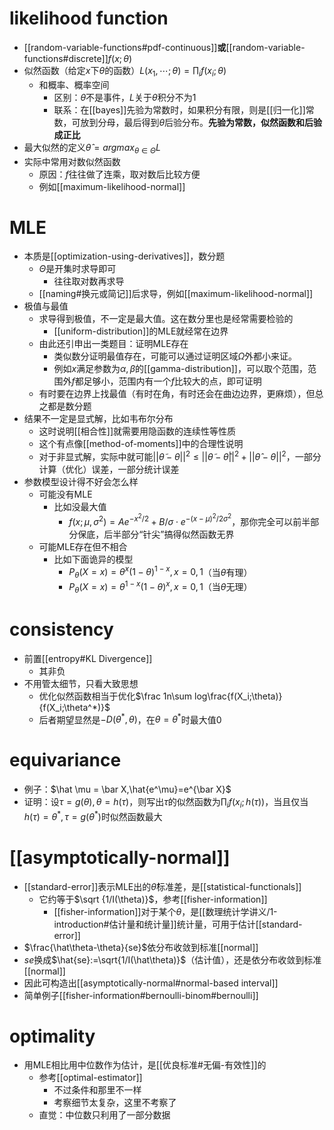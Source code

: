 # likelihood function
- [[random-variable-functions#pdf-continuous]]**或**[[random-variable-functions#discrete]]$f(x;\theta)$
- 似然函数（给定$x$下$\theta$的函数）$L(x_1,\cdots;\theta)=\prod_i f(x_i;\theta)$
  - 和概率、概率空间
    - 区别：$\theta$不是事件，$L$关于$\theta$积分不为1
    - 联系：在[[bayes]]先验为常数时，如果积分有限，则是[[归一化]]常数，可放到分母，最后得到$\theta$后验分布。**先验为常数，似然函数和后验成正比**
- 最大似然的定义$\hat\theta=argmax_{\theta\in \Theta}L$
- 实际中常用对数似然函数
  - 原因：$f$往往做了连乘，取对数后比较方便
  - 例如[[maximum-likelihood-normal]]
# MLE
- 本质是[[optimization-using-derivatives]]，数分题
  - $\Theta$是开集时求导即可
    - 往往取对数再求导
  - [[naming#换元或简记]]后求导，例如[[maximum-likelihood-normal]]
- 极值与最值
  - 求导得到极值，不一定是最大值。这在数分里也是经常需要检验的
    - [[uniform-distribution]]的MLE就经常在边界
  - 由此还引申出一类题目：证明MLE存在
    - 类似数分证明最值存在，可能可以通过证明区域$\Omega$外都小来证。
    - 例如$x$满足参数为$\alpha,\beta$的[[gamma-distribution]]，可以取个范围，范围外$f$都足够小，范围内有一个$f$比较大的点，即可证明
  - 有时要在边界上找最值（有时在角，有时还会在曲边边界，更麻烦），但总之都是数分题
- 结果不一定是显式解，比如韦布尔分布
  - 这时说明[[相合性]]就需要用隐函数的连续性等性质
  - 这个有点像[[method-of-moments]]中的合理性说明
  - 对于非显式解，实际中就可能$||\tilde\theta-\theta||^2\le ||\tilde \theta-\hat\theta||^2+||\hat\theta-\theta||^2$，一部分计算（优化）误差，一部分统计误差
- 参数模型设计得不好会怎么样
  - 可能没有MLE
    - 比如没最大值
      - $f(x;\mu,\sigma^2)=Ae^{-x^2/2}+B/\sigma \cdot e^{-(x-\mu)^2/2\sigma^2}$，那你完全可以前半部分保底，后半部分“针尖”搞得似然函数无界
  - 可能MLE存在但不相合
    - 比如下面诡异的模型
      - $P_\theta(X=x)=\theta^x(1-\theta)^{1-x},x=0,1$（当$\theta$有理）
      - $P_\theta(X=x)=\theta^{1-x}(1-\theta)^x,x=0,1$（当$\theta$无理）
# consistency
- 前置[[entropy#KL Divergence]]
  - 其非负
- 不用管太细节，只看大致思想
  - 优化似然函数相当于优化$\frac 1n\sum log\frac{f(X_i;\theta)}{f(X_i;\theta^*)}$
  - 后者期望显然是$-D(\theta^*,\theta)$，在$\theta=\theta^*$时最大值0
# equivariance
- 例子：$\hat \mu = \bar X,\hat{e^\mu}=e^{\bar X}$
- 证明：设$\tau = g(\theta),\theta=h(\tau)$，则写出$\tau$的似然函数为$\prod_i f(x_i;h(\tau))$，当且仅当$h(\tau)=\theta^*,\tau=g(\theta^*)$时似然函数最大
# [[asymptotically-normal]]
- [[standard-error]]表示MLE出的$\hat \theta$标准差，是[[statistical-functionals]]
  - 它约等于$\sqrt {1/I(\theta)}$，参考[[fisher-information]]
    - [[fisher-information]]对于某个$\theta$，是[[数理统计学讲义/1-introduction#估计量和统计量]]统计量，可用于估计[[standard-error]]
- $\frac{\hat\theta-\theta}{se}$依分布收敛到标准[[normal]]
- $se$换成$\hat{se}:=\sqrt{1/I(\hat\theta)}$（估计值），还是依分布收敛到标准[[normal]]
- 因此可构造出[[asymptotically-normal#normal-based interval]]
- 简单例子[[fisher-information#bernoulli-binom#bernoulli]]
# optimality
- 用MLE相比用中位数作为估计，是[[优良标准#无偏-有效性]]的
  - 参考[[optimal-estimator]]
    - 不过条件和那里不一样
    - 考察细节太复杂，这里不考察了
  - 直觉：中位数只利用了一部分数据